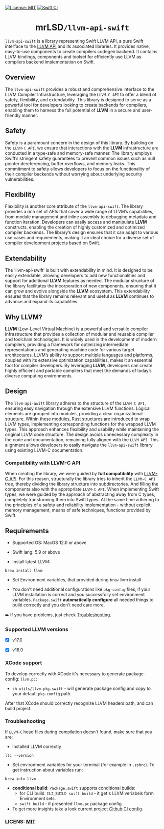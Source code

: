 [![License: MIT](https://img.shields.io/badge/License-MIT-yellow.svg)](https://opensource.org/licenses/MIT)
[![Swift CI](https://github.com/mrLSD/llvm-api-swift/actions/workflows/swift.yaml/badge.svg)](https://github.com/mrLSD/llvm-api-swift/actions/workflows/swift.yaml)

<center>
    <h1>mrLSD<code>/llvm-api-swift</code></h1>
</center>

`llvm-api-swift` is a library representing Swift LLVM API, a pure Swift interface to the [LLVM API](https://llvm.org/docs/) and its associated libraries. 
It provides native, easy-to-use components to create compilers codegen backend. It contains LLVM bindings,
components and toolset for efficiently use LLVM as compilers backend implementation on Swift.

## Overview

The `llvm-api-swift` provides a robust and comprehensive interface to the LLVM Compiler Infrastructure,
leveraging the `LLVM-C API` to offer a blend of safety, flexibility, and extendability. This library
is designed to serve as a powerful tool for developers looking to create backends for compilers, enabling
them to harness the full potential of **LLVM** in a secure and user-friendly manner.

## Safety

Safety is a paramount concern in the design of this library. By building on the `LLVM-C API`, we ensure that
interactions
with the **LLVM** infrastructure are conducted in a type-safe and memory-safe manner. The library employs Swift’s
stringent
safety guarantees to prevent common issues such as null pointer dereferencing, buffer overflows, and memory leaks. This
commitment to safety allows developers to focus on the functionality of their compiler backends without worrying about
underlying security vulnerabilities.

## Flexibility

Flexibility is another core attribute of the `llvm-api-swift`. The library provides a rich set of APIs that cover a wide
range of LLVM’s capabilities, from module management and inline assembly to debugging metadata and function iteration.
Developers can easily access and manipulate **LLVM** constructs, enabling the creation of highly customized and
optimized
compiler backends. The library’s design ensures that it can adapt to various use cases and requirements, making it an
ideal choice for a diverse set of compiler development projects based on Swift.

## Extendability

The 'llvm-api-swift' is built with extendability in mind. It is designed to be easily extendable, allowing developers to
add
new functionalities and support for additional **LLVM** features as needed. The modular structure of the library
facilitates
the incorporation of new components, ensuring that it can grow and evolve alongside the **LLVM** ecosystem. This
extendability ensures that the library remains relevant and useful as **LLVM** continues to advance and expand its
capabilities.

## Why LLVM?

**LLVM** (Low-Level Virtual Machine) is a powerful and versatile compiler infrastructure that provides a collection of
modular and reusable compiler and toolchain technologies. It is widely used in the development of modern compilers,
providing a framework for optimizing intermediate representations and generating machine code for various target
architectures. LLVM’s ability to support multiple languages and platforms, coupled with its extensive optimization
capabilities, makes it an essential tool for compiler developers. By leveraging **LLVM**, developers can create highly
efficient and portable compilers that meet the demands of today’s diverse computing environments.

## Design

The `llvm-api-awift` library adheres to the structure of the `LLVM C API`, ensuring easy navigation through the extensive LLVM
functions. Logical elements are grouped into modules, providing a clear organizational structure. Within these modules,
Rust structures are introduced to wrap LLVM types, implementing corresponding functions for the wrapped LLVM types. This
approach enhances flexibility and usability while maintaining the original LLVM code structure. The design avoids
unnecessary complexity in the code and documentation, remaining fully aligned with the `LLVM API`. This alignment allows
developers to easily navigate the `llvm-api-swift` library using existing LLVM-C documentation.

### Compatibility with LLVM-C API

When creating the library, we were guided by **full compatibility** with [LLVM-C API](https://llvm.org/doxygen/group__LLVMC.html).
For this reason, structurally the library tries to inherit the `LLVM-C API` tree, thereby dividing the library structure into subdirectories. 
And filling the components also with the appropriate `LLVM-C API`.
When implementing Swift types, we were guided by the approach of abstracting away from C types, completely transforming them into Swift types. 
At the same time adhering to the principles of a safety and reliability implementation - without explicit memory management, means of safe techniques, functions provided by Swift.

## Requirements

- Supported OS: MacOS 12.0 or above

- Swift lang: 5.9 or above

- Install latest LLVM:
```
brew install llvm
```

- Set Environment variables, that provided during `brew` llvm install

- You don't need additional configurations like `pkg-config` files, if your LLVM installation is correct and you successfully set environment variables. `Package.swift` **automatically configure** all needed things to build correctly and you don't need care more.

:arrow_right: If you have problems, just check [Troubleshooting](#troubleshooting).

### Supported LLVM versions

- [x] v17.0
- [x] v18.0


### XCode support

To develop correctly with XCode it's necessary to generate package-config: `llvm.pc`:
- `sh utils/llvm-pkg.swift` - will generate package config and copy to your default `pkg-config` path.

After that XCode should correctly recognize LLVM headers path, and can build project.

### Troubleshooting

If `LLVM-C` head files during compilation doesn't found, make sure that you are:

- installed LLVM correctly
```
llc --version
```

- Set environment variables for your terminal (for example in `.zshrc`). To get instruction about variables run:
```
brew info llvm
```

- **conditional build**: `Package.swift` supports conditional builds:
  - for CLI build: `CLI_BUILD swift build` - it get's LLVM veriabels form Environment sets.
  - `swift build` - if presented `llvm.pc` package config
- To get more insights take a look current project [Github CI config](.github/workflows/swift.yaml).

### LICENS: [MIT](LICENSE)
